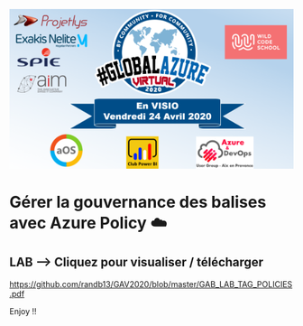 ![GAV2020](https://github.com/randb13/GAV2020/blob/master/Screenshot_10.png)

# Gérer la gouvernance des balises avec Azure Policy :cloud:

## LAB --> Cliquez pour visualiser / télécharger

https://github.com/randb13/GAV2020/blob/master/GAB_LAB_TAG_POLICIES.pdf


Enjoy !!

